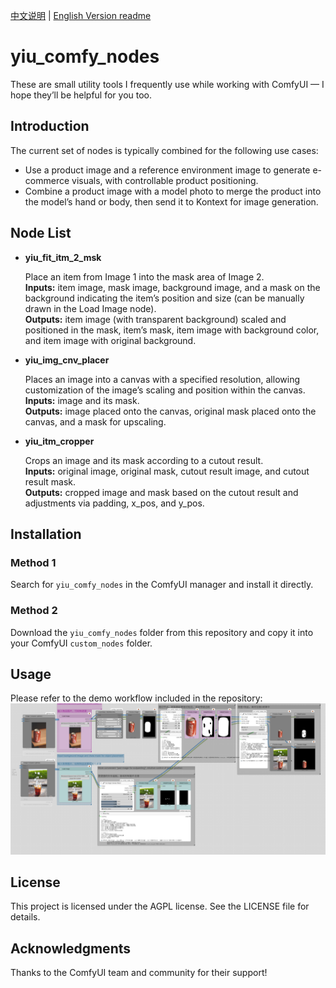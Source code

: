 [中文说明](https://github.com/leizingyiu/yiu_comfy_nodes/blob/main/README.md) | [English Version readme](https://github.com/leizingyiu/yiu_comfy_nodes/blob/main/README_en.md)


# yiu_comfy_nodes

These are small utility tools I frequently use while working with ComfyUI — I hope they’ll be helpful for you too.

## Introduction

The current set of nodes is typically combined for the following use cases:
- Use a product image and a reference environment image to generate e-commerce visuals, with controllable product positioning.
- Combine a product image with a model photo to merge the product into the model’s hand or body, then send it to Kontext for image generation.

## Node List

- **yiu_fit_itm_2_msk**

    Place an item from Image 1 into the mask area of Image 2.<br>
    **Inputs:** item image, mask image, background image, and a mask on the background indicating the item’s position and size (can be manually drawn in the Load Image node).<br>
    **Outputs:** item image (with transparent background) scaled and positioned in the mask, item’s mask, item image with background color, and item image with original background.

- **yiu_img_cnv_placer**

    Places an image into a canvas with a specified resolution, allowing customization of the image’s scaling and position within the canvas.<br>
    **Inputs:** image and its mask.<br>
    **Outputs:** image placed onto the canvas, original mask placed onto the canvas, and a mask for upscaling.

- **yiu_itm_cropper**

    Crops an image and its mask according to a cutout result.<br>
    **Inputs:** original image, original mask, cutout result image, and cutout result mask.<br>
    **Outputs:** cropped image and mask based on the cutout result and adjustments via padding, x_pos, and y_pos.

## Installation

### Method 1

Search for `yiu_comfy_nodes` in the ComfyUI manager and install it directly.

### Method 2

Download the `yiu_comfy_nodes` folder from this repository and copy it into your ComfyUI `custom_nodes` folder.

## Usage

Please refer to the demo workflow included in the repository:
![yiu_comfy_nodes_demo](https://raw.githubusercontent.com/leizingyiu/yiu_comfy_nodes/refs/heads/main/yiu_demo_workflow.png "This is a demo workflow image")

## License

This project is licensed under the AGPL license. See the LICENSE file for details.

## Acknowledgments

Thanks to the ComfyUI team and community for their support!

